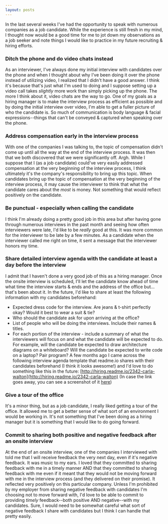 ```yaml
---
layout: posts
---
```


In the last several weeks I've had the opportunity to speak with numerous companies as a job candidate. While the experience is still fresh in my mind, I thought now would be a good time for me to jot down my observations as a job seeker and note things I would like to practice in my future recruiting & hiring efforts.

### Ditch the phone and do video chats instead
As an interviewer, I've always done my initial interview with candidates over the phone and when I thought about why I've been doing it over the phone instead of utilizing video, I realized that I didn't have a good answer. I think it's because that's just what I'm used to doing and I suppose setting up a video call takes *slightly* more work than simply picking up the phone. The more I think about it, video chats are the way to go. One of my goals as a hiring manager is to make the interview process as efficient as possible and by doing the initial interview over video, I'm able to get a fuller picture of who the candidate is. So much of communication is body language & facial expressions--things that can't be conveyed & captured when speaking over the phone.

### Address compensation early in the interview process
With one of the companies I was talking to, the topic of compensation didn't come up until all the way at the end of the interview process. It was then that we both discovered that we were significantly off. Argh. While I suppose that I (as a job candidate) could've very easily addressed compensation at the very beginning of the interview process, I think ultimately it's the company's responsibility to bring up this topic. When candidates bring up the topic of compensation at the very beginning of the interview process, it may cause the interviewer to think that what the candidate cares about the *most* is money. Not something that would reflect positively on the candidate.

### Be punctual - especially when calling the candidate
I think I'm already doing a pretty good job in this area but after having gone through numerous interviews in the past month and seeing how often interviewers were late, I'd like to be *really* good at this. It was more common for the interviewer to be late by a few minutes. As a candidate when the interviewer called me right on time, it sent a message that the interviewer honors my time.

### Share detailed interview agenda with the candidate at least a day before the interview
I admit that I haven't done a very good job of this as a hiring manager. Once the onsite interview is scheduled, I'll let the candidate know ahead of time what time the interview starts & ends and the address of the office but... that's been about it. In the future, I'd like to share at least the following information with my candidates beforehand:

* Expected dress code for the interview. Are jeans & t-shirt perfectly okay? Would it best to wear a suit & tie?
* Who should the candidate ask for upon arriving at the office?
* List of people who will be doing the interviews. Include their names & titles.
* For each portion of the interview - include a summary of what the interviewers will focus on and what the candidate will be expected to do. For example, will the candidate be expected to draw architecture diagrams on a whiteboard? Will the candidate be expected to write code on a laptop? Pair program? A few months ago I came across the following interview agenda template that readme.io shares with their candidates beforehand (I think it looks awesome!) and I'd love to do something like this in the future: [http://hiring.readme.io/2342-carla-walton](http://hiring.readme.io/2342-carla-walton) (In case the link goes away, you can see a screenshot of it [here](/assets/img/readme_interview_agenda.png))

### Give a tour of the office
It's a minor thing, but as a job candidate, I really liked getting a tour of the office. It allowed me to get a better sense of what sort of an environment I would be working in. It's not something that I've been doing as a hiring manager but it is something that I would like to do going forward.

### Commit to sharing both positive and negative feedback after an onsite interview
At the end of an onsite interview, one of the companies I interviewed with told me that I will receive feedback the very next day, even if it's negative feedback. It was music to my ears. I loved that they committed to sharing feedback with me in a timely manner AND that they committed to sharing feedback with me even if it meant that they would not be moving forward with me in the interview process (and they delivered on their promise). It reflected very positively on this particular company. Unless I'm prohibited by my employer from sharing negative feedback with candidates I'm choosing not to move forward with, I'd love to be able to commit to providing *timely* feedback--both positive AND negative--with my candidates. Sure, I would need to be somewhat careful what sort of negative feedback I share with candidates but I think I can handle that pretty easily.
